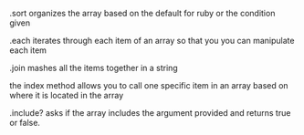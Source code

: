 .sort organizes the array based on the default for ruby or the condition given

.each iterates through each item of an array so that you you can manipulate each item

.join mashes all the items together in a string

the index method allows you to call one specific item in an array based on where it is located in the array

.include? asks if the array includes the argument provided and returns true or false.
